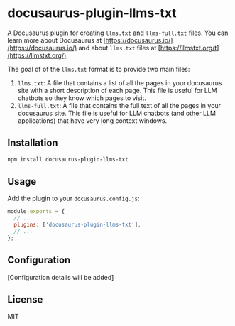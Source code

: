 # docusaurus-plugin-llms-txt

A Docusaurus plugin for creating `llms.txt` and `llms-full.txt` files. You can learn more about Docusaurus at [https://docusaurus.io/](https://docusaurus.io/) and about `llms.txt` files at [https://llmstxt.org/t](https://llmstxt.org/).

The goal of of the `llms.txt` format is to provide two main files:

1. `llms.txt`: A file that contains a list of all the pages in your docusaurus site with a short description of each page. This file is useful for LLM chatbots so they know which pages to visit.
2. `llms-full.txt`: A file that contains the full text of all the pages in your docusaurus site. This file is useful for LLM chatbots (and other LLM applications) that have very long context windows.

## Installation

```bash
npm install docusaurus-plugin-llms-txt
```

## Usage

Add the plugin to your `docusaurus.config.js`:

```js
module.exports = {
  // ...
  plugins: ['docusaurus-plugin-llms-txt'],
  // ...
};
```

## Configuration

[Configuration details will be added]

## License

MIT
